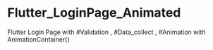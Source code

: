 # Flutter_LoginPage_Animated

Flutter Login Page with
#Validation       ,
#Data_collect       ,
#Animation with AnimationContainer()
